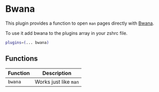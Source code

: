 # Bwana

This plugin provides a function to open `man` pages directly with [Bwana](https://www.bruji.com/bwana/).

To use it add bwana to the plugins array in your zshrc file.

```bash
plugins=(... bwana)
```

## Functions

| Function | Description                              |
| -------- | ---------------------------------------- |
| `bwana`  | Works just like `man` |
